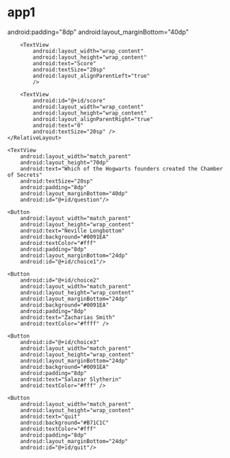 # app1
<?xml version="1.0" encoding="utf-8"?>
<LinearLayout xmlns:android="http://schemas.android.com/apk/res/android"
    xmlns:app="http://schemas.android.com/apk/res-auto"
    xmlns:tools="http://schemas.android.com/tools"
    android:id="@+id/activity_quiz"
    android:layout_width="match_parent"
    android:layout_height="match_parent"
    tools:context="comq.example.priya.quizactivity.MainActivity"
    android:background="@drawable/hogwartslogo"
    android:paddingBottom="16dp"
    android:paddingLeft="16dp"
    android:paddingTop="16dp"
    android:paddingRight="16dp"
    android:orientation="vertical"
    android:weightSum="1">
    <RelativeLayout
        android:layout_width="match_parent"
        android:layout_height="wrap_content">
        android:padding="8dp"
        android:layout_marginBottom="40dp"


        <TextView
            android:layout_width="wrap_content"
            android:layout_height="wrap_content"
            android:text="Score"
            android:textSize="20sp"
            android:layout_alignParentLeft="true"
            />

        <TextView
            android:id="@+id/score"
            android:layout_width="wrap_content"
            android:layout_height="wrap_content"
            android:layout_alignParentRight="true"
            android:text="0"
            android:textSize="20sp" />
    </RelativeLayout>

    <TextView
        android:layout_width="match_parent"
        android:layout_height="70dp"
        android:text="Which of the Hogwarts founders created the Chamber of Secrets"
        android:textSize="20sp"
        android:padding="8dp"
        android:layout_marginBottom="40dp"
        android:id="@+id/question"/>

    <Button
        android:layout_width="match_parent"
        android:layout_height="wrap_content"
        android:text="Neville Longbottom"
        android:background="#0091EA"
        android:textColor="#fff"
        android:padding="8dp"
        android:layout_marginBottom="24dp"
        android:id="@+id/choice1"/>

    <Button
        android:id="@+id/choice2"
        android:layout_width="match_parent"
        android:layout_height="wrap_content"
        android:layout_marginBottom="24dp"
        android:background="#0091EA"
        android:padding="8dp"
        android:text="Zacharias Smith"
        android:textColor="#ffff" />

    <Button
        android:id="@+id/choice3"
        android:layout_width="match_parent"
        android:layout_height="wrap_content"
        android:layout_marginBottom="24dp"
        android:background="#0091EA"
        android:padding="8dp"
        android:text="Salazar Slytherin"
        android:textColor="#fff" />

    <Button
        android:layout_width="match_parent"
        android:layout_height="wrap_content"
        android:text="quit"
        android:background="#B71C1C"
        android:textColor="#fff"
        android:padding="8dp"
        android:layout_marginBottom="24dp"
        android:id="@+id/quit"/>


</LinearLayout>

